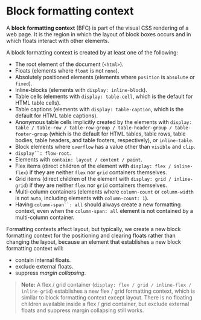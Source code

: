 # Block formatting context

A **block formatting context** (BFC) is part of the visual CSS rendering of a web page. It is the region in which the layout of block boxes occurs and in which floats interact with other elements.

A block formatting context is created by at least one of the following:

- The root element of the document (`<html>`).
- Floats (elements where `float` is not `none`).
- Absolutely positioned elements (elements where `position` is `absolute` or `fixed`).
- Inline-blocks (elements with `display: inline-block`).
- Table cells (elements with `display: table-cell`, which is the default for HTML table cells).
- Table captions (elements with `display: table-caption`, which is the default for HTML table captions).
- Anonymous table cells implicitly created by the elements with `display: table / table-row / table-row-group / table-header-group / table-footer-group` (which is the default for HTML tables, table rows, table bodies, table headers, and table footers, respectively), or `inline-table`.
- Block elements where `overflow` has a value other than `visible` and `clip`.
- `display``: flow-root`.
- Elements with `contain: layout / content / paint`.
- Flex items (direct children of the element with `display: flex / inline-flex`) if they are neither `flex` nor `grid` containers themselves.
- Grid items (direct children of the element with `display: grid / inline-grid`) if they are neither `flex` nor `grid` containers themselves.
- Multi-column containers (elements where `column-count` or `column-width` is not `auto`, including elements with `column-count: 1`).
- Having `column-span``: all` should always create a new formatting context, even when the `column-span: all` element is not contained by a multi-column container.

Formatting contexts affect layout, but typically, we create a new block formatting context for the positioning and clearing floats rather than changing the layout, because an element that establishes a new block formatting context will:

- contain internal floats.
- exclude external floats.
- suppress _margin collapsing_.

> **Note:** A flex / grid container (`display: flex / grid / inline-flex / inline-grid`) establishes a new flex / grid formatting context, which is similar to block formatting context except layout. There is no floating children available inside a flex / grid container, but exclude external floats and suppress margin collapsing still works.
